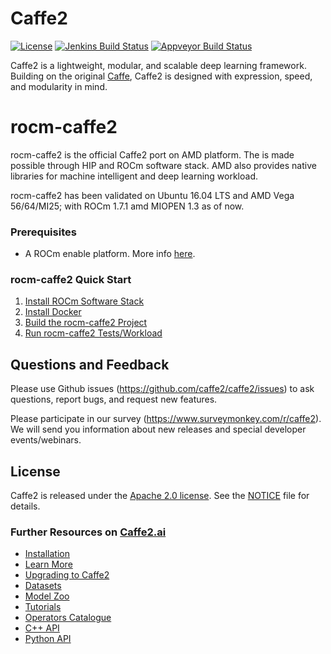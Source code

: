 # Caffe2

[![License](https://img.shields.io/badge/License-Apache%202.0-brightgreen.svg)](https://opensource.org/licenses/Apache-2.0)
[![Jenkins Build Status](https://ci.pytorch.org/jenkins/job/caffe2-master/badge/icon)](https://ci.pytorch.org/jenkins/job/caffe2-master)
[![Appveyor Build Status](https://img.shields.io/appveyor/ci/Yangqing/caffe2.svg)](https://ci.appveyor.com/project/Yangqing/caffe2)

Caffe2 is a lightweight, modular, and scalable deep learning framework. Building on the original [Caffe](http://caffe.berkeleyvision.org), Caffe2 is designed with expression, speed, and modularity in mind.

# rocm-caffe2
rocm-caffe2 is the official Caffe2 port on AMD platform. The is made possible through HIP and ROCm software stack. AMD also provides native libraries for machine intelligent and deep learning workload. 

rocm-caffe2 has been validated on Ubuntu 16.04 LTS and AMD Vega 56/64/MI25; with ROCm 1.7.1 amd MIOPEN 1.3 as of now.

### Prerequisites
* A ROCm enable platform. More info [here](https://rocm.github.io/install.html).

### rocm-caffe2 Quick Start
1. [Install ROCm Software Stack](https://github.com/ROCmSoftwarePlatform/rocm-caffe2/blob/developer_preview/rocm_docs/caffe2-install-basic.md)
2. [Install Docker](https://github.com/ROCmSoftwarePlatform/rocm-caffe2/blob/developer_preview/rocm_docs/caffe2-docker.md)
3. [Build the rocm-caffe2 Project](https://github.com/ROCmSoftwarePlatform/rocm-caffe2/blob/developer_preview/rocm_docs/caffe2-build.md)
4. [Run rocm-caffe2 Tests/Workload](https://github.com/ROCmSoftwarePlatform/rocm-caffe2/blob/developer_preview/rocm_docs/caffe2-quickstart.md)

## Questions and Feedback

Please use Github issues (https://github.com/caffe2/caffe2/issues) to ask questions, report bugs, and request new features.

Please participate in our survey (https://www.surveymonkey.com/r/caffe2). We will send you information about new releases and special developer events/webinars.


## License

Caffe2 is released under the [Apache 2.0 license](https://github.com/caffe2/caffe2/blob/master/LICENSE). See the [NOTICE](https://github.com/caffe2/caffe2/blob/master/NOTICE) file for details.

### Further Resources on [Caffe2.ai](http://caffe2.ai)

* [Installation](http://caffe2.ai/docs/getting-started.html)
* [Learn More](http://caffe2.ai/docs/learn-more.html)
* [Upgrading to Caffe2](http://caffe2.ai/docs/caffe-migration.html)
* [Datasets](http://caffe2.ai/docs/datasets.html)
* [Model Zoo](http://caffe2.ai/docs/zoo.html)
* [Tutorials](http://caffe2.ai/docs/tutorials.html)
* [Operators Catalogue](http://caffe2.ai/docs/operators-catalogue.html)
* [C++ API](http://caffe2.ai/doxygen-c/html/classes.html)
* [Python API](http://caffe2.ai/doxygen-python/html/namespaces.html)

